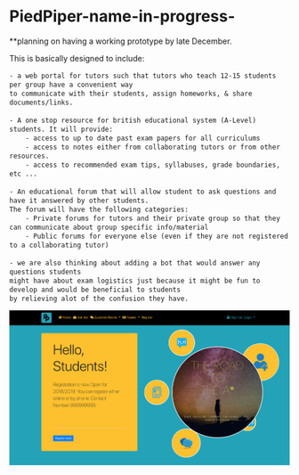 # PiedPiper-name-in-progress-

**planning on having a working prototype by late December.

This is basically designed to include:

	- a web portal for tutors such that tutors who teach 12-15 students per group have a convenient way 
	to communicate with their students, assign homeworks, & share documents/links.

	- A one stop resource for british educational system (A-Level) students. It will provide:
		- access to up to date past exam papers for all curriculums
		- access to notes either from collaborating tutors or from other resources.
		- access to recommended exam tips, syllabuses, grade boundaries, etc ...

	- An educational forum that will allow student to ask questions and have it answered by other students. 
	The forum will have the following categories:
		- Private forums for tutors and their private group so that they can communicate about group specific info/material
		- Public forums for everyone else (even if they are not registered to a collaborating tutor)

	- we are also thinking about adding a bot that would answer any questions students
	might have about exam logistics just because it might be fun to develop and would be beneficial to students 
	by relieving alot of the confusion they have.

![screenshot](public/images/SS.png?raw=true "Screenshot")
